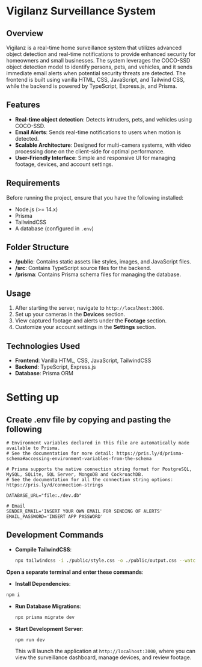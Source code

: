 # Vigilanz Surveillance System

## Overview
Vigilanz is a real-time home surveillance system that utilizes advanced object detection and real-time notifications to provide enhanced security for homeowners and small businesses. The system leverages the COCO-SSD object detection model to identify persons, pets, and vehicles, and it sends immediate email alerts when potential security threats are detected. The frontend is built using vanilla HTML, CSS, JavaScript, and Tailwind CSS, while the backend is powered by TypeScript, Express.js, and Prisma.

## Features
- **Real-time object detection**: Detects intruders, pets, and vehicles using COCO-SSD.
- **Email Alerts**: Sends real-time notifications to users when motion is detected.
- **Scalable Architecture**: Designed for multi-camera systems, with video processing done on the client-side for optimal performance.
- **User-Friendly Interface**: Simple and responsive UI for managing footage, devices, and account settings.
  
## Requirements
Before running the project, ensure that you have the following installed:
- Node.js (>= 14.x)
- Prisma
- TailwindCSS
- A database (configured in `.env`)

## Folder Structure

- **/public**: Contains static assets like styles, images, and JavaScript files.
- **/src**: Contains TypeScript source files for the backend.
- **/prisma**: Contains Prisma schema files for managing the database.
  
## Usage
1. After starting the server, navigate to `http://localhost:3000`.
2. Set up your cameras in the **Devices** section.
3. View captured footage and alerts under the **Footage** section.
4. Customize your account settings in the **Settings** section.
  
## Technologies Used
- **Frontend**: Vanilla HTML, CSS, JavaScript, TailwindCSS
- **Backend**: TypeScript, Express.js
- **Database**: Prisma ORM

# Setting up
## Create .env file by copying and pasting the following
```
# Environment variables declared in this file are automatically made available to Prisma. 
# See the documentation for more detail: https://pris.ly/d/prisma-schema#accessing-environment-variables-from-the-schema 
 
# Prisma supports the native connection string format for PostgreSQL, MySQL, SQLite, SQL Server, MongoDB and CockroachDB. 
# See the documentation for all the connection string options: https://pris.ly/d/connection-strings 
 
DATABASE_URL="file:./dev.db" 
 
# Email 
SENDER_EMAIL='INSERT YOUR OWN EMAIL FOR SENDING OF ALERTS' 
EMAIL_PASSWORD='INSERT APP PASSWORD'
```

## Development Commands

- **Compile TailwindCSS**:
  ```bash
  npx tailwindcss -i ./public/style.css -o ./public/output.css --watch
  ```
**Open a separate terminal and enter these commands**:

  - **Install Dependencies**:
  ```bash
  npm i
  ```

- **Run Database Migrations**:
  ```bash
  npx prisma migrate dev
  ```

- **Start Development Server**:
  ```bash
  npm run dev
  ```

  This will launch the application at `http://localhost:3000`, where you can view the surveillance dashboard, manage devices, and review footage.
